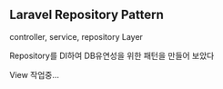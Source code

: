 ## Laravel Repository Pattern
controller, service, repository Layer

Repository를 DI하여 DB유연성을 위한 패턴을 만들어 보았다

View 작업중...
